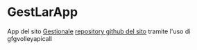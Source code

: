 # GestLarApp
App del sito [Gestionale](gestionale.manueldellagala.it) [repository github del sito](https://github.com/ManueldG/gestlar) tramite l'uso di gfgvolleyapicall 
